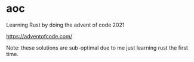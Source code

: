# aoc

Learning Rust by doing the advent of code 2021

https://adventofcode.com/

Note: these solutions are sub-optimal due to me just learning rust the first time.
